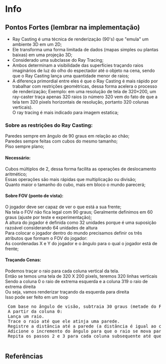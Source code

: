 # Info

## Pontos Fortes (lembrar na implementação)
* Ray Casting é uma técnica de renderização (90's) que "emula" um ambiente 3D em um 2D;
* Ele transforma uma forma limitada de dados (mapas simples ou plantas baixas) em uma projeção 3D;
* Considerado uma subclasse do Ray Tracing;
* Ambos determinam a visibilidade das superfícies traçando raios imaginários de luz do olho do espectador até o objeto na cena, sendo que o Ray Casting lança uma quantidade menor de raios;
* A diferença primordial entre eles é que o Ray Casting é mais rápido por trabalhar com restrições geométricas, dessa forma acelera o processo de renderização;
Exemplo: em uma resolução de tela de 320×200, um ray-caster traça apenas 320 raios (o número 320 vem do fato de que a tela tem 320 pixels horizontais de resolução, portanto 320 colunas verticais).<br>
O ray tracing é mais indicado para imagem estatica;<br>

### Sobre as restrições do Ray Casting: 
Paredes sempre em ângulo de 90 graus em relação ao chão; <br>
Paredes sempre feitas com cubos do mesmo tamanho; <br>
Piso sempre plano; <br>

#### Necessário:
Cubos múltiplos de 2, dessa forma facilita as operações de deslocamento aritmético;<br>
Essas operações são mais rápidas que multiplicação ou divisão;<br>
Quanto maior o tamanho do cubo, mais em bloco o mundo parecerá;<br>

#### Sobre FOV (ponto de vista):
O jogador deve ser capaz de ver o que está a sua frente; <br>
Na tela o FOV não fica legal com 90 graus; 
Geralmente definimos em 60 graus (ajuste por teste e experimentação); <br>
A altura do jogador é definida como 32 unidades porque é uma suposição razoável considerando 64 unidades de altura <br>
Para colocar o jogador dentro do mundo precisamos definir os três atributos que formam o FOV do jogador: <br>
As coordenadas X e Y do jogador e o ângulo para o qual o jogador está de frente; <br>

#### Traçando Cenas:
 Podemos traçar o raio para cada coluna vertical da tela. <br>
 Então se temos uma tela de 320 X 200 pixels, teremos 320 linhas verticais <br>
 Sendo a coluna 0 o raio de extrema esquerda e a coluna 319 o raio de extrema direita <br>
 Ou seja, vamos renderizar traçando da esquerda para direita <br>
 Isso pode ser feito em um loop <br>
 
 <pre>
 Com base no ângulo de visão, subtraia 30 graus (metade do FOV).
 A partir da coluna 0:
 Lança um raio.
 Trace o raio até que ele atinja uma parede.
 Registre a distância até a parede (a distância é igual ao comprimento do raio).
 Adicione o incremento do ângulo para que o raio se mova para a direita (o valor do incremento do ângulo é 60/320 graus).
 Repita os passos 2 e 3 para cada coluna subsequente até que todos os 320 raios sejam lançados.
 </pre>

## Referências
